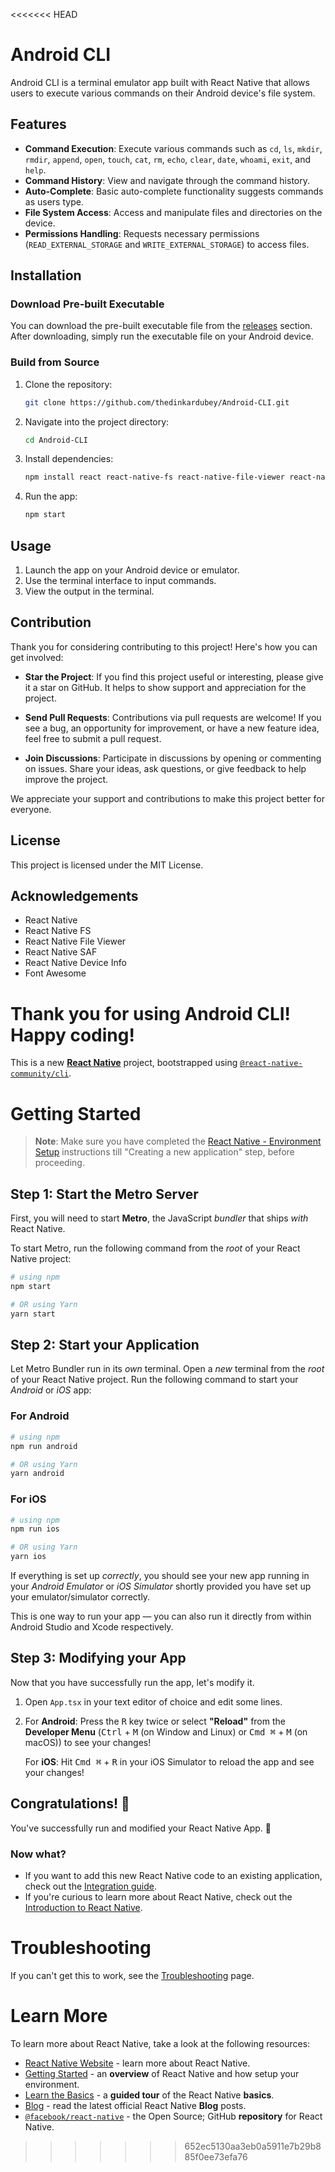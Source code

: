 <<<<<<< HEAD
# Android CLI

Android CLI is a terminal emulator app built with React Native that allows users to execute various commands on their Android device's file system.

## Features

- **Command Execution**: Execute various commands such as `cd`, `ls`, `mkdir`, `rmdir`, `append`, `open`, `touch`, `cat`, `rm`, `echo`, `clear`, `date`, `whoami`, `exit`, and `help`.
- **Command History**: View and navigate through the command history.
- **Auto-Complete**: Basic auto-complete functionality suggests commands as users type.
- **File System Access**: Access and manipulate files and directories on the device.
- **Permissions Handling**: Requests necessary permissions (`READ_EXTERNAL_STORAGE` and `WRITE_EXTERNAL_STORAGE`) to access files.

## Installation

### Download Pre-built Executable

You can download the pre-built executable file from the [releases](https://github.com/thedinkardubey/Android-CLI/releases)  section. After downloading, simply run the executable file on your Android device.

### Build from Source

1. Clone the repository:

   ```bash
   git clone https://github.com/thedinkardubey/Android-CLI.git
   ```
2. Navigate into the project directory:
    
    ```bash
    cd Android-CLI
    ```
    
3. Install dependencies:
    
    ```bash
    npm install react react-native-fs react-native-file-viewer react-native-saf-x react-native-device-info @fortawesome/react-native-fontawesome
    ```
    
4. Run the app:
    ```bash
    npm start
    ```



## Usage

1. Launch the app on your Android device or emulator.
2. Use the terminal interface to input commands.
3. View the output in the terminal.

## Contribution

Thank you for considering contributing to this project! Here's how you can get involved:

- **Star the Project**: If you find this project useful or interesting, please give it a star on GitHub. It helps to show support and appreciation for the project.

- **Send Pull Requests**: Contributions via pull requests are welcome! If you see a bug, an opportunity for improvement, or have a new feature idea, feel free to submit a pull request.

- **Join Discussions**: Participate in discussions by opening or commenting on issues. Share your ideas, ask questions, or give feedback to help improve the project.

We appreciate your support and contributions to make this project better for everyone.

## License

This project is licensed under the MIT License.

## Acknowledgements

- React Native
- React Native FS
- React Native File Viewer
- React Native SAF
- React Native Device Info
- Font Awesome


Thank you for using Android CLI! Happy coding!
=======
This is a new [**React Native**](https://reactnative.dev) project, bootstrapped using [`@react-native-community/cli`](https://github.com/react-native-community/cli).

# Getting Started

>**Note**: Make sure you have completed the [React Native - Environment Setup](https://reactnative.dev/docs/environment-setup) instructions till "Creating a new application" step, before proceeding.

## Step 1: Start the Metro Server

First, you will need to start **Metro**, the JavaScript _bundler_ that ships _with_ React Native.

To start Metro, run the following command from the _root_ of your React Native project:

```bash
# using npm
npm start

# OR using Yarn
yarn start
```

## Step 2: Start your Application

Let Metro Bundler run in its _own_ terminal. Open a _new_ terminal from the _root_ of your React Native project. Run the following command to start your _Android_ or _iOS_ app:

### For Android

```bash
# using npm
npm run android

# OR using Yarn
yarn android
```

### For iOS

```bash
# using npm
npm run ios

# OR using Yarn
yarn ios
```

If everything is set up _correctly_, you should see your new app running in your _Android Emulator_ or _iOS Simulator_ shortly provided you have set up your emulator/simulator correctly.

This is one way to run your app — you can also run it directly from within Android Studio and Xcode respectively.

## Step 3: Modifying your App

Now that you have successfully run the app, let's modify it.

1. Open `App.tsx` in your text editor of choice and edit some lines.
2. For **Android**: Press the <kbd>R</kbd> key twice or select **"Reload"** from the **Developer Menu** (<kbd>Ctrl</kbd> + <kbd>M</kbd> (on Window and Linux) or <kbd>Cmd ⌘</kbd> + <kbd>M</kbd> (on macOS)) to see your changes!

   For **iOS**: Hit <kbd>Cmd ⌘</kbd> + <kbd>R</kbd> in your iOS Simulator to reload the app and see your changes!

## Congratulations! :tada:

You've successfully run and modified your React Native App. :partying_face:

### Now what?

- If you want to add this new React Native code to an existing application, check out the [Integration guide](https://reactnative.dev/docs/integration-with-existing-apps).
- If you're curious to learn more about React Native, check out the [Introduction to React Native](https://reactnative.dev/docs/getting-started).

# Troubleshooting

If you can't get this to work, see the [Troubleshooting](https://reactnative.dev/docs/troubleshooting) page.

# Learn More

To learn more about React Native, take a look at the following resources:

- [React Native Website](https://reactnative.dev) - learn more about React Native.
- [Getting Started](https://reactnative.dev/docs/environment-setup) - an **overview** of React Native and how setup your environment.
- [Learn the Basics](https://reactnative.dev/docs/getting-started) - a **guided tour** of the React Native **basics**.
- [Blog](https://reactnative.dev/blog) - read the latest official React Native **Blog** posts.
- [`@facebook/react-native`](https://github.com/facebook/react-native) - the Open Source; GitHub **repository** for React Native.
>>>>>>> 652ec5130aa3eb0a5911e7b29b885f0ee73efa76
